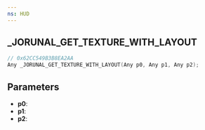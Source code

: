 ```yaml
---
ns: HUD
---
```

## _JORUNAL_GET_TEXTURE_WITH_LAYOUT

```c
// 0x62CC549B3B8EA2AA
Any _JORUNAL_GET_TEXTURE_WITH_LAYOUT(Any p0, Any p1, Any p2);
```

## Parameters
* **p0**:
* **p1**:
* **p2**:

